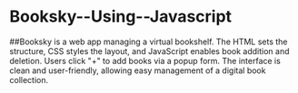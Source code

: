 # Booksky--Using--Javascript

##Booksky is a web app managing a virtual bookshelf. The HTML sets the structure, CSS
styles the layout, and JavaScript enables book addition and deletion. Users click "+" to
add books via a popup form. The interface is clean and user-friendly, allowing easy
management of a digital book collection.
